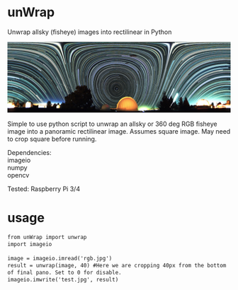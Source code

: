 # unWrap
Unwrap allsky (fisheye) images into rectilinear in Python

![](test.jpg)

Simple to use python script to unwrap an allsky or 360 deg RGB fisheye image into a panoramic rectilinear image.
Assumes square image. May need to crop square before running.

Dependencies:<br>
imageio<br>
numpy<br>
opencv<br>

Tested:
Raspberry Pi 3/4

# usage
	from unWrap import unwrap
 	import imageio

 	image = imageio.imread('rgb.jpg')
 	result = unwrap(image, 40) #Here we are cropping 40px from the bottom of final pano. Set to 0 for disable.
 	imageio.imwrite('test.jpg', result)


